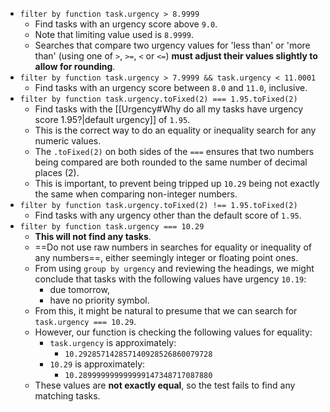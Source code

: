 <!-- placeholder to force blank line before included text -->

- ```filter by function task.urgency > 8.9999```
    - Find tasks with an urgency score above `9.0`.
    - Note that limiting value used is `8.9999`.
    - Searches that compare two urgency values for 'less than' or 'more than' (using one of `>`, `>=`, `<` or `<=`) **must adjust their values slightly to allow for rounding**.
- ```filter by function task.urgency > 7.9999 && task.urgency < 11.0001```
    - Find tasks with an urgency score between `8.0` and `11.0`, inclusive.
- ```filter by function task.urgency.toFixed(2) === 1.95.toFixed(2)```
    - Find tasks with the [[Urgency#Why do all my tasks have urgency score 1.95?|default urgency]] of `1.95`.
    - This is the correct way to do an equality or inequality search for any numeric values.
    - The `.toFixed(2)` on both sides of the `===` ensures that two numbers being compared are both rounded to the same number of decimal places (2).
    - This is important, to prevent being tripped up `10.29` being not exactly the same when comparing non-integer numbers.
- ```filter by function task.urgency.toFixed(2) !== 1.95.toFixed(2)```
    - Find tasks with any urgency other than the default score of `1.95`.
- ```filter by function task.urgency === 10.29```
    - **This will not find any tasks**.
    - ==Do not use raw numbers in searches for equality or inequality of any numbers==, either seemingly integer or floating point ones.
    - From using `group by urgency` and reviewing the headings, we might conclude that tasks with the following values have urgency `10.19`:
        - due tomorrow,
        - have no priority symbol.
    - From this, it might be natural to presume that we can search for `task.urgency === 10.29`.
    - However, our function is checking the following values for equality:
        - `task.urgency` is approximately:
            - `10.292857142857140928526860079728`
        - `10.29` is approximately:
            - `10.289999999999999147348717087880`
    - These values are **not exactly equal**, so the test fails to find any matching tasks.


<!-- placeholder to force blank line after included text -->
